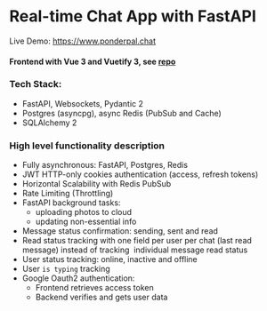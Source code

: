# Real-time Chat App with FastAPI

Live Demo: https://www.ponderpal.chat

#### Frontend with Vue 3 and Vuetify 3, see <a href="https://github.com/notarious2/vuetify-chat">repo</a> 

### Tech Stack:
- FastAPI, Websockets, Pydantic 2
- Postgres (asyncpg), async Redis (PubSub and Cache)
- SQLAlchemy 2

### High level functionality description
- Fully asynchronous: FastAPI, Postgres, Redis
- JWT HTTP-only cookies authentication (access, refresh tokens)
- Horizontal Scalability with Redis PubSub
- Rate Limiting (Throttling)
- FastAPI background tasks: 
  - uploading photos to cloud 
  - updating non-essential info
- Message status confirmation: sending, sent and read
- Read status tracking with one field per user per chat (last read message) instead of tracking  individual message read status
- User status tracking: online, inactive and offline
- User `is typing` tracking
- Google Oauth2 authentication:
  - Frontend retrieves access token
  - Backend verifies and gets user data
